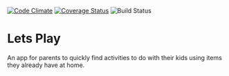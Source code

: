[![Code Climate](https://codeclimate.com/github/shellystuart/lets-play/badges/gpa.svg)](https://codeclimate.com/github/shellystuart/lets-play)
[![Coverage Status](https://coveralls.io/repos/github/shellystuart/lets-play/badge.svg?branch=master)](https://coveralls.io/github/shellystuart/lets-play?branch=master)
![Build Status](https://codeship.com/projects/dc6b5f60-2f17-0134-5cab-5ebc8f268022/status?branch=master)

# Lets Play
An app for parents to quickly find activities to do with their kids using items they already have at home. 
